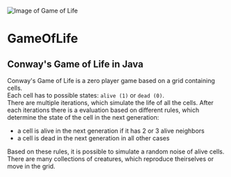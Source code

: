 ![Image of Game of Life](https://tobotis.com/images/game-of-life.png)
# GameOfLife
Conway's Game of Life in Java
---
Conway's Game of Life is a zero player game based on a grid containing cells.  
Each cell has to possible states: `alive (1)` or `dead (0)`.  
There are multiple iterations, which simulate the life of all the cells. After each iterations there is a evaluation based on different rules, which determine the state of the cell in the next generation:  
- a cell is alive in the next generation if it has 2 or 3 alive neighbors
- a cell is dead in the next generation in all other cases  

Based on these rules, it is possible to simulate a random noise of alive cells.
There are many collections of creatures, which reproduce theirselves or move in the grid.
